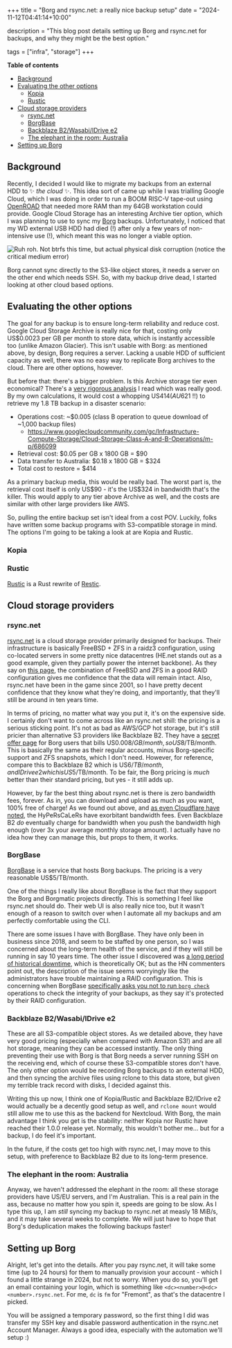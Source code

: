 +++
title = "Borg and rsync.net: a really nice backup setup"
date = "2024-11-12T04:41:14+10:00"

description = "This blog post details setting up Borg and rsync.net for backups, and why they might be the best option."

tags = ["infra", "storage"]
+++

**Table of contents**

<!-- mtoc-start -->

* [Background](#background)
* [Evaluating the other options](#evaluating-the-other-options)
  * [Kopia](#kopia)
  * [Rustic](#rustic)
* [Cloud storage providers](#cloud-storage-providers)
  * [rsync.net](#rsyncnet)
  * [BorgBase](#borgbase)
  * [Backblaze B2/Wasabi/IDrive e2](#backblaze-b2wasabiidrive-e2)
  * [The elephant in the room: Australia](#the-elephant-in-the-room-australia)
* [Setting up Borg](#setting-up-borg)

<!-- mtoc-end -->

## Background
Recently, I decided I would like to migrate my backups from an external HDD to ✨ *the cloud* ✨. This idea
sort of came up while I was trialling Google Cloud, which I was doing in order to run a BOOM RISC-V tape-out
using [OpenROAD](https://openroad.readthedocs.io/) that needed more RAM than my 64GB workstation could
provide. Google Cloud Storage has an interesting Archive tier option, which I was planning to use to sync my
[Borg](https://borgbackup.readthedocs.io/en/stable/) backups. Unfortunately, I noticed that my WD external USB
HDD had died (!) after only a few years of non-intensive use (!), which meant this was no longer a viable
option.

![Ruh roh. Not btrfs this time, but actual physical disk corruption (notice the critical medium error)](/blog_nextcloud/disk_failure.png)

Borg cannot sync directly to the S3-like object stores, it needs a server on the other end which needs SSH.
So, with my backup drive dead, I started looking at other cloud based options.

## Evaluating the other options
The goal for any backup is to ensure long-term reliability and reduce cost. Google Cloud Storage Archive is
really nice for that, costing only US$0.0023 per GB per month to store data, which is instantly accessible too
(unlike Amazon Glacier). This isn't usable with Borg: as mentioned above, by design, Borg requires a server.
Lacking a usable HDD of sufficient capacity as well, there was no easy way to replicate Borg archives to the
cloud. There are other options, however.

But before that: there's a bigger problem. Is this Archive storage tier even economical? There's a [very
rigorous analysis](https://kmh.prasil.info/posts/rustic-cold-storage-glacier-economics/) I read which was
really good. By my own calculations, it would cost a whopping US$414  (AU$621 !!) to retrieve my 1.8 TB backup
in a disaster scenario:

- Operations cost: ~$0.005 (class B operation to queue download of ~1,000 backup files)
	- https://www.googlecloudcommunity.com/gc/Infrastructure-Compute-Storage/Cloud-Storage-Class-A-and-B-Operations/m-p/686099
- Retrieval cost: \$0.05 per GB x 1800 GB = $90
- Data transfer to Australia: \$0.18 x 1800 GB = $324
- Total cost to restore = $414

As a primary backup media, this would be really bad. The worst part is, the retrieval cost itself is only
US\$90 - it's the US$324 in bandwidth that's the killer. This would apply to any tier above Archive as well,
and the costs are similar with other large providers like AWS.

So, pulling the entire backup set isn't ideal from a cost POV. Luckily, folks have written some backup
programs with S3-compatible storage in mind. The options I'm going to be taking a look at are Kopia and
Rustic.

### Kopia

### Rustic
[Rustic](blah) is a Rust rewrite of [Restic](blah).

## Cloud storage providers
### rsync.net
[rsync.net](https://rsync.net) is a cloud storage provider primarily designed for backups. Their
infrastructure is basically FreeBSD + ZFS in a raidz3 configuration, using co-located servers in some pretty
nice datacentres (HE.net stands out as a good example, given they partially power the internet backbone). As
they say on [this page](https://www.rsync.net/cloudstorage.html), the combination of FreeBSD and ZFS in a good
RAID configuration gives me confidence that the data will remain intact. Also, rsync.net have been in the game
since 2001, so I have pretty decent confidence that they know what they're doing, and importantly, that
they'll still be around in ten years time.

In terms of pricing, no matter what way you put it, it's on the expensive side. I certainly don't want to come
across like an rsync.net shill: the pricing is a serious sticking point. It's not as bad as AWS/GCP hot
storage, but it's still pricier than alternative S3 providers like Backblaze B2. They have a [secret offer
page](https://www.rsync.net/products/borg.html) for Borg users that bills US$0.008/GB/month, so US$8/TB/month.
This is basically the same as their regular accounts, minus Borg-specific support and ZFS snapshots, which I
don't need. However, for reference, compare this to Backblaze B2 which is US$6/TB/month, and IDrive e2 which
is US$5/TB/month. To be fair, the Borg pricing is _much_ better than their standard pricing, but yes - it
still adds up.

However, by far the best thing about rsync.net is there is zero bandwidth fees, forever. As in, you can
download and upload as much as you want, 100% free of charge! As we found out above, and [as even Cloudflare
have noted](https://blog.cloudflare.com/aws-egregious-egress/), the HyPeRsCaLeRs have
exorbitant bandwidth fees. Even Backblaze B2 _do_ eventually charge for bandwidth when you push the bandwidth
high enough (over 3x your average monthly storage amount). I actually have no idea how they can manage this,
but props to them, it works.

### BorgBase
[BorgBase](https://www.borgbase.com/) is a service that hosts Borg backups. The pricing is a very reasonable
US$5/TB/month.

One of the things I really like about BorgBase is the fact that they support the Borg and Borgmatic projects
directly. This is something I feel like rsync.net should do. Their web UI is also really nice too, but it
wasn't enough of a reason to switch over when I automate all my backups and am perfectly comfortable using the
CLI.

There are some issues I have with BorgBase. They have only been in business since 2018, and seem to be staffed
by one person, so I was concerned about the long-term health of the service, and if they will still be running
in say 10 years time. The other issue I discovered was [a long period of historical
downtime](https://news.ycombinator.com/item?id=37115540), which is theoretically OK; but as the HN commenters
point out, the description of the issue seems worryingly like the administrators have trouble maintaining a
RAID configuration. This is concerning when BorgBase [specifically asks you not to run `borg
check`](https://docs.borgbase.com/faq/#how-often-should-i-run-borg-check) operations to check the integrity of
your backups, as they say it's protected by their RAID configuration.

### Backblaze B2/Wasabi/IDrive e2
These are all S3-compatible object stores. As we detailed above, they have very good pricing (especially when
compared with Amazon S3!) and are all hot storage, meaning they can be accessed instantly. The only thing
preventing their use with Borg is that Borg needs a server running SSH on the receiving end, which of course
these S3-compatible stores don't have. The only other option would be recording Borg backups to an external
HDD, and then syncing the archive files using rclone to this data store, but given my terrible track record
with disks, I decided against this.

Writing this up now, I think one of Kopia/Rustic and Backblaze B2/IDrive e2 would actually be a decently good
setup as well, and `rclone mount` would still allow me to use this as the backend for Nextcloud. With Borg,
the main advantage I think you get is the stability: neither Kopia nor Rustic have reached their 1.0.0 release
yet. Normally, this wouldn't bother me... but for a backup, I do feel it's
important.

In the future, if the costs get too high with rsync.net, I may move to this setup, with preference to
Backblaze B2 due to its long-term presence.

### The elephant in the room: Australia
Anyway, we haven't addressed the elephant in the room: all these storage providers have US/EU servers, and I'm
Australian. This is a real pain in the ass, because no matter how you spin it, speeds are going to be slow. As
I type this up, I am _still_ syncing my backup to rsync.net at measly 18 MiB/s, and it may take several weeks
to complete. We will just have to hope that Borg's deduplication makes the following backups faster!

## Setting up Borg
Alright, let's get into the details. After you pay rsync.net, it will take some time (up to 24 hours) for them
to manually provision your account - which I found a little strange in 2024, but not to worry. When you do so,
you'll get an email containing your login, which is something like `<dc><number>@<dc><number>.rsync.net`. For
me, `dc` is `fm` for "Fremont", as that's the datacentre I picked.

You will be assigned a temporary password, so the first thing I did was transfer my SSH key and disable
password authentication in the rsync.net Account Manager. Always a good idea, especially with the automation
we'll setup :)
